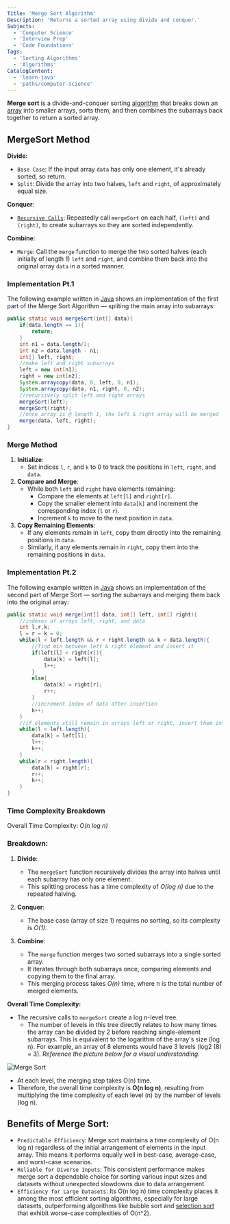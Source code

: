 ```yaml
---
Title: 'Merge Sort Algorithm'
Description: 'Returns a sorted array using divide and conquer.'
Subjects:
  - 'Computer Science'
  - 'Interview Prep'
  - 'Code Foundations'
Tags:
  - 'Sorting Algorithms'
  - 'Algorithms'
CatalogContent:
  - 'learn-java'
  - 'paths/computer-science'
---
```


**Merge sort** is a divide-and-conquer sorting [algorithm](https://www.codecademy.com/resources/docs/general/algorithm) that breaks down an [array](https://www.codecademy.com/resources/docs/java/arrays) into smaller arrays, sorts them, and then combines the subarrays back together to return a sorted array.

## MergeSort Method

**Divide:**

- `Base Case`: If the input array `data` has only one element, it's already sorted, so return.
- `Split`: Divide the array into two halves, `left` and `right`, of approximately equal size.

**Conquer**:

- [`Recursive Calls`](https://www.codecademy.com/learn/java-algorithms/modules/recursion-apcs/cheatsheet): Repeatedly call `mergeSort` on each half, `(left)` and `(right)`, to create subarrays so they are sorted independently.

**Combine**:

- `Merge`: Call the `merge` function to merge the two sorted halves (each initially of length 1) `left` and `right`, and combine them back into the original array `data` in a sorted manner.

### Implementation Pt.1

The following example written in [Java](https://www.codecademy.com/learn/learn-java) shows an implementation of the first part of the Merge Sort Algorithm — spliting the main array into subarrays:

```java
public static void mergeSort(int[] data){
    if(data.length == 1){
        return;
    }
    int n1 = data.length/2;
    int n2 = data.length - n1;
    int[] left, right;
    //make left and right subarrays
    left = new int[n1];
    right = new int[n2];
    System.arraycopy(data, 0, left, 0, n1);
    System.arraycopy(data, n1, right, 0, n2);
    //recursively split left and right arrays
    mergeSort(left);
    mergeSort(right);
    //once array is @ length 1, the left & right array will be merged
    merge(data, left, right);
}
```

### Merge Method

1. **Initialize**:
   - Set indices `l`, `r`, and `k` to 0 to track the positions in `left`, `right`, and `data`.
2. **Compare and Merge**:
   - While both `left` and `right` have elements remaining:
     - Compare the elements at `left[l]` and `right[r]`.
     - Copy the smaller element into `data[k]` and increment the corresponding index (`l` or `r`).
     - Increment `k` to move to the next position in `data`.
3. **Copy Remaining Elements**:
   - If any elements remain in `left`, copy them directly into the remaining positions in `data`.
   - Similarly, if any elements remain in `right`, copy them into the remaining positions in `data`.

### Implementation Pt.2

The following example written in [Java](https://www.codecademy.com/learn/learn-java) shows an implementation of the second part of Merge Sort — sorting the subarrays and merging them back into the original array:

```java
public static void merge(int[] data, int[] left, int[] right){
    //indexes of arrays left, right, and data
    int l,r,k;
    l = r = k = 0;
    while(l < left.length && r < right.length && k < data.length){
        //find min between left & right element and insert it
        if(left[l] < right[r]){
            data[k] = left[l];
            l++;
        }
        else{
            data[k] = right[r];
            r++;
        }
        //increment index of data after insertion
        k++;
    }
    //if elements still remain in arrays left or right, insert them into the data
    while(l < left.length){
        data[k] = left[l];
        l++;
        k++;
    }
    while(r < right.length){
        data[k] = right[r];
        r++;
        k++;
    }
}

```

### Time Complexity Breakdown

Overall Time Complexity: _O(n log n)_

### Breakdown:

1. **Divide**:

   - The `mergeSort` function recursively divides the array into halves until each subarray has only one element.
   - This splitting process has a time complexity of _O(log n)_ due to the repeated halving.

2. **Conquer**:

   - The base case (array of size 1) requires no sorting, so its complexity is _O(1)._

3. **Combine**:
   - The `merge` function merges two sorted subarrays into a single sorted array.
   - It iterates through both subarrays once, comparing elements and copying them to the final array.
   - This merging process takes _O(n)_ time, where n is the total number of merged elements.

**Overall Time Complexity:**

- The recursive calls to `mergeSort` create a log n-level tree.
  - The number of levels in this tree directly relates to how many times the array can be divided by 2 before reaching single-element subarrays. This is equivalent to the logarithm of the array's size (log n). For example, an array of 8 elements would have 3 levels (log2 (8) = 3). _Reference the picture below for a visual understanding._

![Merge Sort](https://raw.githubusercontent.com/Codecademy/docs/main/media/merge.png)

- At each level, the merging step takes O(n) time.
- Therefore, the overall time complexity is **O(n log n)**, resulting from multiplying the time complexity of each level (n) by the number of levels (log n).

## Benefits of Merge Sort:

- `Predictable Efficiency`: Merge sort maintains a time complexity of O(n log n) regardless of the initial arrangement of elements in the input array. This means it performs equally well in best-case, average-case, and worst-case scenarios.
- `Reliable for Diverse Inputs`: This consistent performance makes merge sort a dependable choice for sorting various input sizes and datasets without unexpected slowdowns due to data arrangement.
- `Efficiency for Large Datasets`: Its O(n log n) time complexity places it among the most efficient sorting algorithms, especially for large datasets, outperforming algorithms like bubble sort and [selection sort](https://www.codecademy.com/resources/docs/general/algorithm/selection-sort) that exhibit worse-case complexities of O(n^2).
